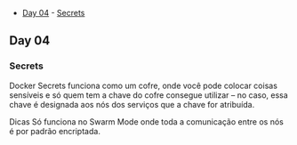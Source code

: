 <!-- TOC -->

  - [Day 04](#day-04)
		- [Secrets](#secrets)

<!-- TOC -->


## Day 04

### Secrets

Docker Secrets funciona como um cofre, onde você pode colocar coisas sensíveis e só quem tem a chave do cofre consegue utilizar – no caso, essa chave é designada aos nós dos serviços que a chave for atribuída.

Dicas
Só funciona no Swarm Mode onde toda a comunicação entre os nós é por padrão encriptada.